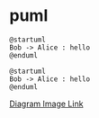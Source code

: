 # puml

```plantuml
@startuml
Bob -> Alice : hello
@enduml
```

```
@startuml
Bob -> Alice : hello
@enduml
```

[Diagram Image Link](alis.puml)